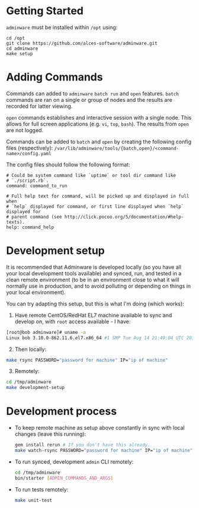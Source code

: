 
# Getting Started
`adminware` must be installed within `/opt` using:
```
cd /opt
git clone https://github.com/alces-software/adminware.git
cd adminware
make setup
```

# Adding Commands
Commands can added to `adminware` `batch run` and `open` features. `batch`
commands are ran on a single or group of nodes and the results are recorded
for latter viewing.

`open` commands establishes and interactive session with a single node.
This allows for full screen applications (e.g. `vi`, `top`, `bash`). The
results from `open` are not logged.

Commands can be added to `batch` and `open` by creating the following
config files (respectively):
`/var/lib/adminware/tools/{batch,open}/<command-name>/config.yaml`

The config files should follow the following format:
```
# Could be system command like `uptime` or tool dir command like
# `./script.rb`.
command: command_to_run

# Full help text for command, will be picked up and displayed in full when
# `help` displayed for command, or first line displayed when `help` displayed for
# parent command (see http://click.pocoo.org/5/documentation/#help-texts).
help: command_help
```

# Development setup

It is recommended that Adminware is developed locally (so you have all your
local development tools available) and synced, run, and tested in a clean
remote environment (to be in an environment close to what it will normally use
in production, and to avoid polluting or depending on things in your local
environment).

You can try adapting this setup, but this is what I'm doing (which works):

1. Have remote CentOS/RedHat EL7 machine available to sync and develop on, with
   `root` access available - I have:
  ```bash
  [root@bob adminware]# uname -a
  Linux bob 3.10.0-862.11.6.el7.x86_64 #1 SMP Tue Aug 14 21:49:04 UTC 2018 x86_64 x86_64 x86_64 GNU/Linux
  ```

2. Then locally:
  ```bash
  make rsync PASSWORD="password for machine" IP="ip of machine"
  ```

3. Remotely:
  ```bash
  cd /tmp/adminware
  make development-setup
  ```

# Development process

- To keep remote machine as setup above constantly in sync with local changes
  (leave this running):
  ```bash
  gem install rerun # If you don't have this already.
  make watch-rsync PASSWORD="password for machine" IP="ip of machine"
  ```

- To run synced, development `admin` CLI remotely:
  ```bash
  cd /tmp/adminware
  bin/starter [ADMIN_COMMANDS_AND_ARGS]
  ```

- To run tests remotely:
  ```bash
  make unit-test
  ```
